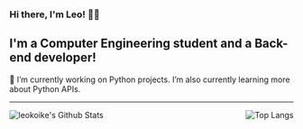 ### Hi there, I'm Leo! 👋🤓

## I'm a Computer Engineering student and a Back-end developer!
🔭 I’m currently working on Python projects. I’m also currently learning more about Python APIs.

----

<img align="left" alt="leokoike's Github Stats" src="https://github-readme-stats.vercel.app/api?username=leokoike&count_private=true&show_icons=true&theme=radical" />
<img align="right" alt="Top Langs" src="https://github-readme-stats.vercel.app/api/top-langs/?username=leokoike"/>

